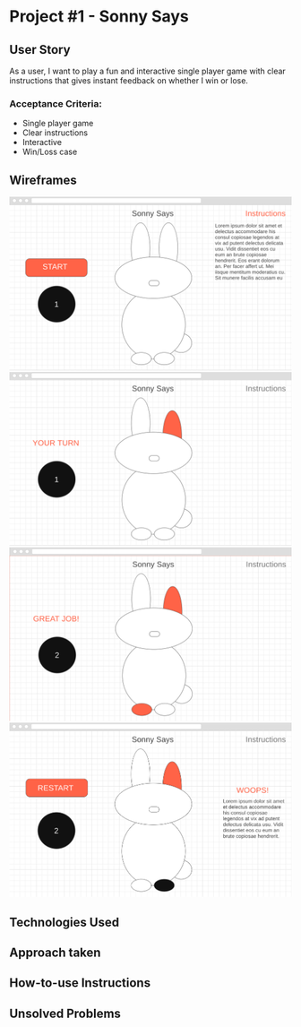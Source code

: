 # Project #1 - Sonny Says

## User Story
As a user, I want to play a fun and interactive single player game with clear instructions that gives instant feedback on whether I win or lose. 

### Acceptance Criteria:
- Single player game
- Clear instructions
- Interactive
- Win/Loss case

## Wireframes
![Sonny Says Wireframe1](assets/sonnysayS_wireframe1.png)
![Sonny Says Wireframe2](assets/sonnysayS_wireframe2.png)
![Sonny Says Wireframe3](assets/sonnysayS_wireframe3.png)
![Sonny Says Wireframe4](assets/sonnysayS_wireframe4.png)

## Technologies Used
## Approach taken
## How-to-use Instructions
## Unsolved Problems